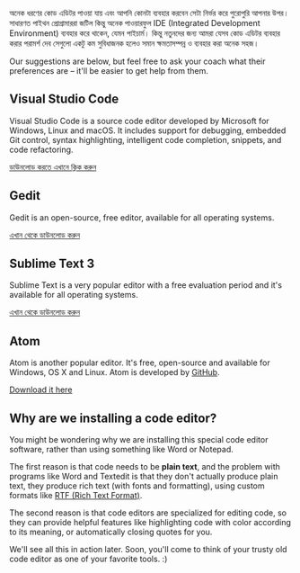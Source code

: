 অনেক ধরণের কোড এডিটর পাওয়া যায় এবং আপনি কোনটা ব্যবহার করবেন সেটা নির্ভর করে পুরোপুরি আপনার উপর। সাধারণত পাইথন প্রোগ্রামাররা জটিল কিন্তু অনেক পাওয়ারফুল IDE (Integrated Development Environment) ব্যবহার করে থাকেন, যেমন পাইচার্ম। কিন্তু নতুনদের জন্য আমরা যেসব কোড এডিটর ব্যবহার করার পরামর্শ দেব সেগুলো একটু কম সুবিধাজনক হলেও সমান ক্ষমতাসম্পন্ন ও ব্যবহার করা অনেক সহজ।

Our suggestions are below, but feel free to ask your coach what their preferences are – it'll be easier to get help from them.

## Visual Studio Code

Visual Studio Code is a source code editor developed by Microsoft for Windows, Linux and macOS. It includes support for debugging, embedded Git control, syntax highlighting, intelligent code completion, snippets, and code refactoring.

[ডাউনলোড করতে এখানে ক্লিক করুন](https://code.visualstudio.com/download)

## Gedit

Gedit is an open-source, free editor, available for all operating systems.

[এখান থেকে ডাউনলোড করুন](https://wiki.gnome.org/Apps/Gedit#Download)

## Sublime Text 3

Sublime Text is a very popular editor with a free evaluation period and it's available for all operating systems.

[এখান থেকে ডাউনলোড করুন](https://www.sublimetext.com/3)

## Atom

Atom is another popular editor. It's free, open-source and available for Windows, OS X and Linux. Atom is developed by [GitHub](https://github.com/).

[Download it here](https://atom.io/)

## Why are we installing a code editor?

You might be wondering why we are installing this special code editor software, rather than using something like Word or Notepad.

The first reason is that code needs to be **plain text**, and the problem with programs like Word and Textedit is that they don't actually produce plain text, they produce rich text (with fonts and formatting), using custom formats like [RTF (Rich Text Format)](https://en.wikipedia.org/wiki/Rich_Text_Format).

The second reason is that code editors are specialized for editing code, so they can provide helpful features like highlighting code with color according to its meaning, or automatically closing quotes for you.

We'll see all this in action later. Soon, you'll come to think of your trusty old code editor as one of your favorite tools. :)